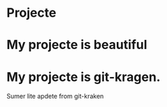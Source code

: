 # Projecte
# My projecte is beautiful
# My projecte is git-kragen.


Sumer lite
apdete from git-kraken
